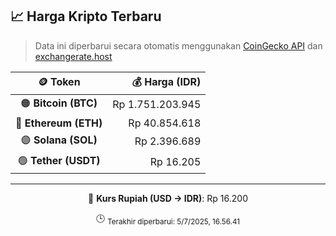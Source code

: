 

<!-- HARGA_KRIPTO -->
## 📈 Harga Kripto Terbaru

> Data ini diperbarui secara otomatis menggunakan [CoinGecko API](https://www.coingecko.com/) dan [exchangerate.host](https://exchangerate.host/)

<div align="center">

| 🪙 Token | 💰 Harga (IDR) |
|:------:|---------------:|
| 🟠 **Bitcoin (BTC)**   | Rp 1.751.203.945 |
| 🔵 **Ethereum (ETH)**  | Rp 40.854.618 |
| 🟣 **Solana (SOL)**    | Rp 2.396.689 |
| 🟢 **Tether (USDT)**   | Rp 16.205 |

---

💱 **Kurs Rupiah (USD → IDR)**: Rp 16.200

🕒 <sub>Terakhir diperbarui: 5/7/2025, 16.56.41</sub>

</div>
<!-- /HARGA_KRIPTO -->
